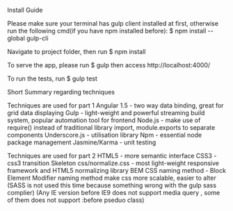 Install Guide

Please make sure your terminal has gulp client installed at first, otherwise run the following cmd(if you have npm installed before):
	$ npm install --global gulp-cli

Navigate to project folder, then run
	$ npm install

To serve the app, please run
	$ gulp
then access http://localhost:4000/

To run the tests, run
	$ gulp test



Short Summary regarding techniques

Techniques are used for part 1
Angular 1.5 - two way data binding, great for grid data displaying 
Gulp - light-weight and powerful streaming build system, popular automation tool for frontend
Node.js - make use of require() instead of traditional library import, module.exports to separate components
Underscore.js - utilisation library
Npm - essential node package management
Jasmine/Karma - unit testing

Techniques are used for part 2
HTML5 - more semantic interface
CSS3 - css3 transition
Skeleton css/normalize.css - most light-weight responsive framework and HTML5 normalizing library
BEM CSS naming method - Block Element Modifier naming method make css more scalable, easier to alter
(SASS is not used this time because something wrong with the gulp sass complier)
(Any IE version before IE9 does not support media query , some of them does not support :before pseduo class)